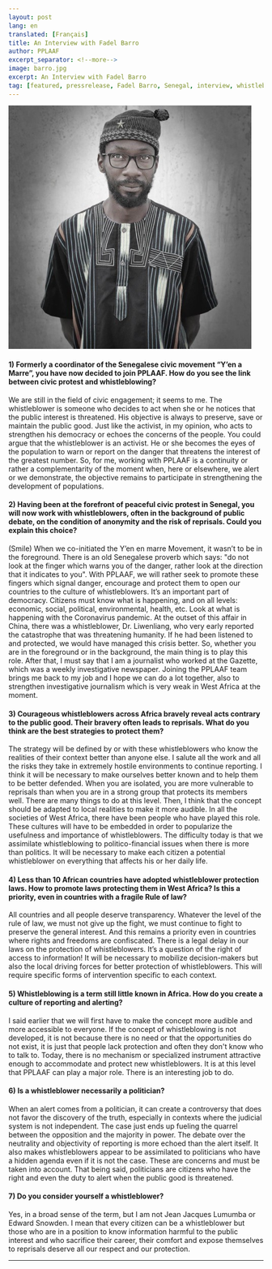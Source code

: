 ```yaml
---
layout: post
lang: en
translated: [Français]
title: An Interview with Fadel Barro
author: PPLAAF
excerpt_separator: <!--more-->
image: barro.jpg
excerpt: An Interview with Fadel Barro
tag: [featured, pressrelease, Fadel Barro, Senegal, interview, whistleblower]
---
```

<img class="img-responsive img-post center-block" src="/assets/images/posts/barro.jpg"> 

#### 1) Formerly a coordinator of the Senegalese civic movement “Y’en a Marre”, you have now decided to join PPLAAF. How do you see the link between civic protest and whistleblowing?

We are still in the field of civic engagement; it seems to me. The whistleblower is someone who decides to act when she or he notices that the public interest is threatened. His objective is always to preserve, save or maintain the public good. Just like the activist, in my opinion, who acts to strengthen his democracy or echoes the concerns of the people. You could argue that the whistleblower is an activist. He or she becomes the eyes of the population to warn or report on the danger that threatens the interest of the greatest number. So, for me, working with PPLAAF is a continuity or rather a complementarity of the moment when, here or elsewhere, we alert or we demonstrate, the objective remains to participate in strengthening the development of populations.


#### 2) Having been at the forefront of peaceful civic protest in Senegal, you will now work with whistleblowers, often in the background of public debate, on the condition of anonymity and the risk of reprisals. Could you explain this choice?
 
(Smile) When we co-initiated the Y’en en marre Movement, it wasn’t to be in the foreground. There is an old Senegalese proverb which says: "do not look at the finger which warns you of the danger, rather look at the direction that it indicates to you". With PPLAAF, we will rather seek to promote these fingers which signal danger, encourage and protect them to open our countries to the culture of whistleblowers. It’s an important part of democracy. Citizens must know what is happening, and on all levels: economic, social, political, environmental, health, etc. Look at what is happening with the Coronavirus pandemic. At the outset of this affair in China, there was a whistleblower, Dr. Liwenliang, who very early reported the catastrophe that was threatening humanity. If he had been listened to and protected, we would have managed this crisis better. So, whether you are in the foreground or in the background, the main thing is to play this role.
After that, I must say that I am a journalist who worked at the Gazette, which was a weekly investigative newspaper. Joining the PPLAAF team brings me back to my job and I hope we can do a lot together, also to strengthen investigative journalism which is very weak in West Africa at the moment.


#### 3) Courageous whistleblowers across Africa bravely reveal acts contrary to the public good. Their bravery often leads to reprisals. What do you think are the best strategies to protect them?
 
The strategy will be defined by or with these whistleblowers who know the realities of their context better than anyone else. I salute all the work and all the risks they take in extremely hostile environments to continue reporting. I think it will be necessary to make ourselves better known and to help them to be better defended. When you are isolated, you are more vulnerable to reprisals than when you are in a strong group that protects its members well. There are many things to do at this level. Then, I think that the concept should be adapted to local realities to make it more audible. In all the societies of West Africa, there have been people who have played this role. These cultures will have to be embedded in order to popularize the usefulness and importance of whistleblowers. The difficulty today is that we assimilate whistleblowing to politico-financial issues when there is more than politics. It will be necessary to make each citizen a potential whistleblower on everything that affects his or her daily life.


#### 4) Less than 10 African countries have adopted whistleblower protection laws. How to promote laws protecting them in West Africa? Is this a priority, even in countries with a fragile Rule of law?

All countries and all people deserve transparency. Whatever the level of the rule of law, we must not give up the fight, we must continue to fight to preserve the general interest. And this remains a priority even in countries where rights and freedoms are confiscated.
There is a legal delay in our laws on the protection of whistleblowers. It’s a question of the right of access to information! It will be necessary to mobilize decision-makers but also the local driving forces for better protection of whistleblowers. This will require specific forms of intervention specific to each context.


#### 5) Whistleblowing is a term still little known in Africa. How do you create a culture of reporting and alerting?

I said earlier that we will first have to make the concept more audible and more accessible to everyone. If the concept of whistleblowing is not developed, it is not because there is no need or that the opportunities do not exist, it is just that people lack protection and often they don't know who to talk to. Today, there is no mechanism or specialized instrument attractive enough to accommodate and protect new whistleblowers. It is at this level that PPLAAF can play a major role. There is an interesting job to do.


#### 6) Is a whistleblower necessarily a politician?

When an alert comes from a politician, it can create a controversy that does not favor the discovery of the truth, especially in contexts where the judicial system is not independent. The case just ends up fueling the quarrel between the opposition and the majority in power. The debate over the neutrality and objectivity of reporting is more echoed than the alert itself. It also makes whistleblowers appear to be assimilated to politicians who have a hidden agenda even if it is not the case. These are concerns and must be taken into account. That being said, politicians are citizens who have the right and even the duty to alert when the public good is threatened.


#### 7) Do you consider yourself a whistleblower?

Yes, in a broad sense of the term, but I am not Jean Jacques Lumumba or Edward Snowden. I mean that every citizen can be a whistleblower but those who are in a position to know information harmful to the public interest and who sacrifice their career, their comfort and expose themselves to reprisals deserve all our respect and our protection.


-------------
